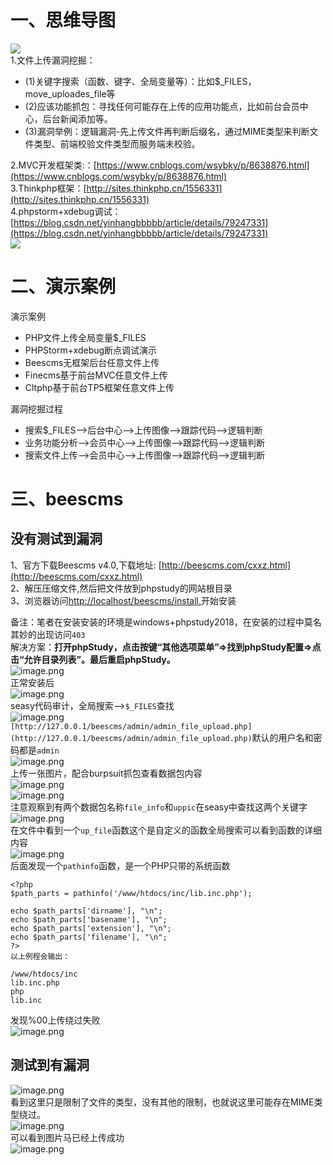 <a name="SDeUJ"></a>
# 一、思维导图
![](https://cdn.nlark.com/yuque/0/2022/webp/2476579/1647844675027-e63ddf0c-8481-4a12-b906-5874e16a3b16.webp#clientId=u53a3a109-98b7-4&from=paste&id=u06e06a00&originHeight=1707&originWidth=942&originalType=url&ratio=1&rotation=0&showTitle=false&status=done&style=none&taskId=u3b021c32-3891-4ab0-bda5-6c3f9ba3074&title=)<br />1.文件上传漏洞挖掘：

- (1)关键字搜索（函数、键字、全局变量等）：比如$_FILES，move_uploades_file等
- (2)应该功能抓包：寻找任何可能存在上传的应用功能点，比如前台会员中心，后台新闻添加等。
- (3)漏洞举例：逻辑漏洞-先上传文件再判断后缀名，通过MIME类型来判断文件类型、前端校验文件类型而服务端未校验。

2.MVC开发框架类:：[https://www.cnblogs.com/wsybky/p/8638876.html](https://www.cnblogs.com/wsybky/p/8638876.html)<br />3.Thinkphp框架：[http://sites.thinkphp.cn/1556331](http://sites.thinkphp.cn/1556331)<br />4.phpstorm+xdebug调试：[https://blog.csdn.net/yinhangbbbbb/article/details/79247331](https://blog.csdn.net/yinhangbbbbb/article/details/79247331)<br />![](https://cdn.nlark.com/yuque/0/2022/png/2476579/1647844721797-33df25f4-0e4c-4825-bbe4-a4025b84cd54.png#clientId=u53a3a109-98b7-4&from=paste&id=uce7e8625&originHeight=491&originWidth=1137&originalType=url&ratio=1&rotation=0&showTitle=false&status=done&style=none&taskId=uc52b4f6d-bca3-4007-81eb-cfb710924f8&title=)
<a name="IzhPB"></a>
# 二、演示案例
演示案例

- PHP文件上传全局变量$_FILES
- PHPStorm+xdebug断点调试演示
- Beescms无框架后台任意文件上传
- Finecms基于前台MVC任意文件上传
- Cltphp基于前台TP5框架任意文件上传

漏洞挖掘过程

- 搜索$_FILES-->后台中心-->上传图像-->跟踪代码-->逻辑判断
- 业务功能分析-->会员中心-->上传图像-->跟踪代码-->逻辑判断
- 搜索文件上传-->会员中心-->上传图像-->跟踪代码-->逻辑判断
<a name="ybGJ6"></a>
# 三、beescms
<a name="EeHlA"></a>
## 没有测试到漏洞
1、官方下载Beescms v4.0,下载地址: [http://beescms.com/cxxz.html](http://beescms.com/cxxz.html)<br />2、解压压缩文件,然后把文件放到phpstudy的网站根目录<br />3、浏览器访问[http://localhost/beescms/install,](http://192.168.10.171/beescms/install,)开始安装

备注：笔者在安装安装的环境是windows+phpstudy2018，在安装的过程中莫名其妙的出现访问`403`<br />解决方案：**打开phpStudy，点击按键“其他选项菜单”=>找到phpStudy配置=>点击“允许目录列表”。最后重启phpStudy。**<br />![image.png](https://cdn.nlark.com/yuque/0/2022/png/2476579/1647857448459-5ab64a39-ce4a-4752-8408-d6ee5ea5baaa.png#clientId=u11e2dacf-3b06-4&from=paste&height=389&id=u99f74c83&originHeight=312&originWidth=554&originalType=url&ratio=1&rotation=0&showTitle=false&size=23558&status=done&style=none&taskId=u6640f11a-87ea-44d4-a36b-faa3ee4553c&title=&width=691)<br />正常安装后<br />![image.png](https://cdn.nlark.com/yuque/0/2022/png/2476579/1647857590416-2e93e588-bf46-46e1-80fb-7dd55d71efff.png#clientId=u11e2dacf-3b06-4&from=paste&height=834&id=u30e0c7c9&originHeight=1042&originWidth=1920&originalType=binary&ratio=1&rotation=0&showTitle=false&size=116208&status=done&style=none&taskId=u890486b3-8843-4663-8d18-30158a4bd60&title=&width=1536)<br />seasy代码审计，全局搜索-->`$_FILES`查找<br />![image.png](https://cdn.nlark.com/yuque/0/2022/png/2476579/1647858299998-6da1dbfa-5059-4ee9-96a5-eda59e7900ba.png#clientId=u11e2dacf-3b06-4&from=paste&height=834&id=u03694a2a&originHeight=1042&originWidth=1920&originalType=binary&ratio=1&rotation=0&showTitle=false&size=398676&status=done&style=none&taskId=u4c1af469-547c-4c0c-a6b4-8d546afd6cc&title=&width=1536)<br />`[http://127.0.0.1/beescms/admin/admin_file_upload.php](http://127.0.0.1/beescms/admin/admin_file_upload.php)`默认的用户名和密码都是`admin`<br />![image.png](https://cdn.nlark.com/yuque/0/2022/png/2476579/1647858436937-3c0b1f40-d5da-4cb7-bbf7-d4b0dcf4cddd.png#clientId=u11e2dacf-3b06-4&from=paste&height=311&id=u2f2f28c3&originHeight=389&originWidth=1920&originalType=binary&ratio=1&rotation=0&showTitle=false&size=67147&status=done&style=none&taskId=u6ff7e141-4abf-4d73-8208-7b479539fd4&title=&width=1536)<br />上传一张图片，配合burpsuit抓包查看数据包内容<br />![image.png](https://cdn.nlark.com/yuque/0/2022/png/2476579/1647858782908-c117f5a0-30f8-4fe0-b926-139497b3afc7.png#clientId=u11e2dacf-3b06-4&from=paste&height=648&id=u4c3e9b3e&originHeight=810&originWidth=1917&originalType=binary&ratio=1&rotation=0&showTitle=false&size=148970&status=done&style=none&taskId=u1ec89e2e-4ea8-47c1-861b-bd8e37ed489&title=&width=1533.6)<br />![image.png](https://cdn.nlark.com/yuque/0/2022/png/2476579/1647858814451-2f8f6a50-d90f-4698-9c62-1fdb267d20a6.png#clientId=u11e2dacf-3b06-4&from=paste&height=414&id=u23888a40&originHeight=517&originWidth=1920&originalType=binary&ratio=1&rotation=0&showTitle=false&size=117800&status=done&style=none&taskId=u8a8ec0a7-f24c-4a1a-8dbf-852e6df93ba&title=&width=1536)<br />注意观察到有两个数据包名称`file_info`和`uppic`在seasy中查找这两个关键字<br />![image.png](https://cdn.nlark.com/yuque/0/2022/png/2476579/1647859042610-353782b9-fb61-421c-997e-72d91506a96f.png#clientId=u11e2dacf-3b06-4&from=paste&height=616&id=ubc10cf50&originHeight=770&originWidth=1418&originalType=binary&ratio=1&rotation=0&showTitle=false&size=191468&status=done&style=none&taskId=u27e97637-091f-43fc-b32a-7ac98d26840&title=&width=1134.4)<br />在文件中看到一个`up_file`函数这个是自定义的函数全局搜索可以看到函数的详细内容<br />![image.png](https://cdn.nlark.com/yuque/0/2022/png/2476579/1647860889916-8fd5c1e8-c8f4-41db-a60d-ecddfad51bd3.png#clientId=u11e2dacf-3b06-4&from=paste&height=834&id=u6104c96d&originHeight=1042&originWidth=1920&originalType=binary&ratio=1&rotation=0&showTitle=false&size=414494&status=done&style=none&taskId=ufe0dbcec-2102-4678-920a-db8865c5c44&title=&width=1536)<br />后面发现一个`pathinfo`函数，是一个PHP只带的系统函数
```vue
<?php
$path_parts = pathinfo('/www/htdocs/inc/lib.inc.php');

echo $path_parts['dirname'], "\n";
echo $path_parts['basename'], "\n";
echo $path_parts['extension'], "\n";
echo $path_parts['filename'], "\n";
?> 
以上例程会输出：

/www/htdocs/inc
lib.inc.php
php
lib.inc

```
发现%00上传绕过失败<br />![image.png](https://cdn.nlark.com/yuque/0/2022/png/2476579/1647863398355-3e8b5a23-161e-4137-99c5-8938604c30fe.png#clientId=u11e2dacf-3b06-4&from=paste&height=834&id=u02e6aeb4&originHeight=1042&originWidth=1920&originalType=binary&ratio=1&rotation=0&showTitle=false&size=256440&status=done&style=none&taskId=u18a34cec-a90f-41d7-bd70-d148726a69d&title=&width=1536)
<a name="OVikc"></a>
## 测试到有漏洞
![image.png](https://cdn.nlark.com/yuque/0/2022/png/2476579/1647863461312-59b807e3-24b3-48d4-af9f-8bbb5d83fc6d.png#clientId=u11e2dacf-3b06-4&from=paste&height=394&id=ufef2330e&originHeight=492&originWidth=1697&originalType=binary&ratio=1&rotation=0&showTitle=false&size=115987&status=done&style=none&taskId=u2cca5e32-ce3e-413c-a138-a0a0095b880&title=&width=1357.6)<br />看到这里只是限制了文件的类型，没有其他的限制，也就说这里可能存在MIME类型绕过。<br />![image.png](https://cdn.nlark.com/yuque/0/2022/png/2476579/1647863865365-636499ce-dfda-4281-adcd-dd264f3a5c40.png#clientId=u11e2dacf-3b06-4&from=paste&height=834&id=ude1e97b8&originHeight=1042&originWidth=1920&originalType=binary&ratio=1&rotation=0&showTitle=false&size=466901&status=done&style=none&taskId=ucfffccde-bc3d-48e8-80f0-2f3f25bcc8b&title=&width=1536)<br />可以看到图片马已经上传成功<br />![image.png](https://cdn.nlark.com/yuque/0/2022/png/2476579/1647864171642-312e5055-adde-4e29-bcdb-cc5c92f0da98.png#clientId=u11e2dacf-3b06-4&from=paste&height=834&id=u4b0aa8e9&originHeight=1042&originWidth=1920&originalType=binary&ratio=1&rotation=0&showTitle=false&size=294359&status=done&style=none&taskId=u3b5adda9-07f9-4c1f-a653-3752b18d1fe&title=&width=1536)


